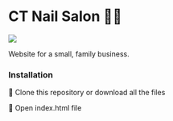# CT Nail Salon 💅🏻

<img src=https://user-images.githubusercontent.com/36140849/100556027-2ab3cc00-3254-11eb-98f7-8d2a2476d71f.png>

Website for a small, family business.

### Installation

🌸 Clone this repository or download all the files

🌸 Open index.html file

